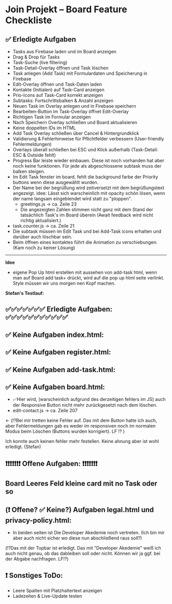 # Join Projekt – Board Feature Checkliste

## ✅ Erledigte Aufgaben
- Tasks aus Firebase laden und im Board anzeigen
- Drag & Drop für Tasks
- Task-Suche (live filtering)
- Task-Detail-Overlay öffnen und Task löschen
- Task anlegen (Add Task) mit Formulardaten und Speicherung in Firebase
- Edit-Overlay öffnen und Task-Daten laden
- Kontakte (Initialen) auf Task-Card anzeigen
- Prio-Icons auf Task-Card korrekt anzeigen
- Subtasks: Fortschrittsbalken & Anzahl anzeigen
- Neuen Task im Overlay anlegen und in Firebase speichern
- Bearbeiten-Button im Task-Overlay öffnet Edit-Overlay
- Richtigen Task im Formular anzeigen
- Nach Speichern Overlay schließen und Board aktualisieren
- Keine doppelten IDs im HTML
- Add Task Overlay schließen über Cancel & Hintergrundklick
- Validierung & Fehlerhinweise für Pflichtfelder verbessern (User-friendly Fehlermeldungen)
- Overlays überall schließen bei ESC und Klick außerhalb (Task-Detail: ESC & Outside fehlt)
- Progress Bar leiste wieder einbauen. Diese ist noch vorhanden hat aber noch keine funktionen. Für jede als abgeschlossene subtask muss der balken steigen.
- Im Edit Task fenster im board, fehlt die background farbe der Priority buttons wenn diese ausgewählt wurden.
- Der Name bei der begrüßung wird zeitversetzt mit dem begrüßungstext angezeigt.
  idee: Lässt sich warscheinlich mit opacity schön lösen, wenn der name langsam eingeblendet wird statt zu "ploppen". 
  - greetings.js -> ca. Zeile 23
  - Die angezeigten Zahlen stimmen nicht ganz mit dem Stand der tatsächlich Task's im Board überein (Await feedback wird nicht richtig aktualisiert.) 
- task.counter.js -> ca. Zeile 21
- Die subtask müssen im Edit Task und bei Add-Task icons erhalten und darüber auch löschbar sein.
- Beim öffnen eines kontaktes führt die Animation zu verschiebungen. (Kam noch zu keiner Lösung)


---
**Idee**
- eigene Pop Up html erstellen mit aussehen von add-task html, wenn man auf Board add task+ drückt, wird auf die pop up html seite verlinkt. Style müssen wir  uns morgen nen Kopf machen.





**Stefan's Testlauf:**

## ✅✅✅✅✅✅✅ Erledigte Aufgaben: ✅✅✅✅✅✅✅✅✅✅✅

## ✅ Keine Aufgaben index.html:

## ✅ Keine Aufgaben register.html:

## ✅ Keine Aufgaben  add-task.html: 

## ✅ Keine Aufgaben  board.html: 


- ✅Hier wird, (warscheinlich aufgrund des derzeitigen fehlers im JS) auch der Responsive Button nicht mehr zurückgesetzt nach dem löschen. 
- edit-contact.js -> ca. Zeile 207

 <- (⁉️Bei mir tretten keine Fehler auf. Das mit dem Button hatte ich auch, aber Fehlermeldungen gab es weder im responsiven noch im normalen Modus beim Löschen (Buttons wurden korrigiert). LF ⁉️ )

Ich konnte auch keinen fehler mehr festellen. Keine ahnung aber ist wohl erledigt. (Stefan)



## ❗❗❗❗❗❗❗ Offene Aufgaben: ❗❗❗❗❗❗❗

## Board Leeres Feld kleine card mit no Task oder so




## (❗ Offene? ✅ Keine?) Aufgaben legal.html und privacy-policy.html:

- In beiden seiten ist Die Developer Akedemie noch vertreten. 
(Ich bin mir aber auch nicht sicher wo diese nun abschließend raus soll?)

(⁉️Das mit der Topbar ist erledigt. Das mit "Developer Akedemie" weiß ich auch nicht genau, ob das dableiben soll oder nicht. Können wir ja ggf. bei der Abgabe nachfragen. LF⁉️)


## ❗ Sonstiges ToDo:


- Leere Spalten mit Platzhaltertext anzeigen
- Ladezeiten & Live-Update testen